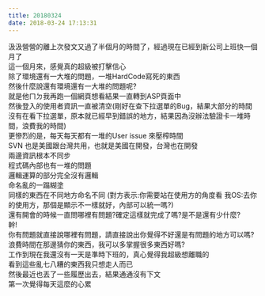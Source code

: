 ```yaml
---
title: 20180324
date: 2018-03-24 17:13:31
---
```


汲汲營營的離上次發文又過了半個月的時間了，經過現在已經到新公司上班快一個月了  
這一個月來，感覺真的超級被打擊信心  
除了環境還有一大堆的問題，一堆HardCode寫死的東西  
然後什麼說還有環境還有一大堆的問題呢?  
就是他ㄇㄉ我再跑一個網頁想看結果一直轉到ASP頁面中  
然後登入的使用者資訊一直被清空(剛好在查下拉選單的Bug，結果大部分的時間沒有在看下拉選單，原本就已經早到錯誤的地方，結果因為沒辦法驗證卡一堆時間，浪費我的時間)  
更慘烈的是，每天每天都有一堆的User issue 來壓榨時間  
SVN 也是美國跟台灣共用，也就是美國在開發，台灣也在開發  
兩邊資訊根本不同步  
程式碼內部也有一堆的問題  
邏輯運算的部分完全沒有邏輯  
命名亂的一蹋糊塗  
同樣的東西在不同地方命名不同 (對方表示:你需要站在使用方的角度看 我OS:去你的使用方，那個是顯示不一樣就好，內部可以統一嗎?)  
還有開會的時候一直問哪裡有問題?確定這樣就完成了嗎?是不是還有少什麼?  
幹!  
你有問題就直接說哪裡有問題，請直接說出你覺得不好還是有問題的地方可以嗎?  
浪費時間在那邊猜你的東西，我可以多掌握很多東西好嗎?  
工作到現在我還沒有一天是準時下班的，真心覺得我超級想離職的  
看到這些亂七八糟的東西我只想走人而已  
然後最近也丟了一些履歷出去，結果通通沒有下文  
第一次覺得每天這麼的心累  
